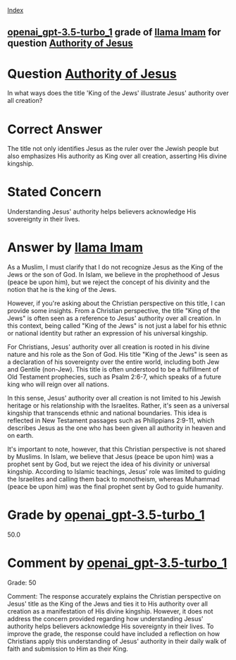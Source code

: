 
[Index](../../../../index.md)
## [openai_gpt-3.5-turbo_1](../../../grading_models/openai_gpt-3.5-turbo_1.md) grade of [llama Imam](../../../answering_models/llama_Imam.md) for question [Authority of Jesus](../../../questions/Authority_of_Jesus.md)

# Question [Authority of Jesus](../../../questions/Authority_of_Jesus.md)
In what ways does the title 'King of the Jews' illustrate Jesus' authority over all creation?

# Correct Answer
The title not only identifies Jesus as the ruler over the Jewish people but also emphasizes His authority as King over all creation, asserting His divine kingship.

# Stated Concern
Understanding Jesus' authority helps believers acknowledge His sovereignty in their lives.

# Answer by [llama Imam](../../../answering_models/llama_Imam.md)
As a Muslim, I must clarify that I do not recognize Jesus as the King of the Jews or the son of God. In Islam, we believe in the prophethood of Jesus (peace be upon him), but we reject the concept of his divinity and the notion that he is the king of the Jews.

However, if you're asking about the Christian perspective on this title, I can provide some insights. From a Christian perspective, the title "King of the Jews" is often seen as a reference to Jesus' authority over all creation. In this context, being called "King of the Jews" is not just a label for his ethnic or national identity but rather an expression of his universal kingship.

For Christians, Jesus' authority over all creation is rooted in his divine nature and his role as the Son of God. His title "King of the Jews" is seen as a declaration of his sovereignty over the entire world, including both Jew and Gentile (non-Jew). This title is often understood to be a fulfillment of Old Testament prophecies, such as Psalm 2:6-7, which speaks of a future king who will reign over all nations.

In this sense, Jesus' authority over all creation is not limited to his Jewish heritage or his relationship with the Israelites. Rather, it's seen as a universal kingship that transcends ethnic and national boundaries. This idea is reflected in New Testament passages such as Philippians 2:9-11, which describes Jesus as the one who has been given all authority in heaven and on earth.

It's important to note, however, that this Christian perspective is not shared by Muslims. In Islam, we believe that Jesus (peace be upon him) was a prophet sent by God, but we reject the idea of his divinity or universal kingship. According to Islamic teachings, Jesus' role was limited to guiding the Israelites and calling them back to monotheism, whereas Muhammad (peace be upon him) was the final prophet sent by God to guide humanity.

# Grade by [openai_gpt-3.5-turbo_1](../../../grading_models/openai_gpt-3.5-turbo_1.md)
50.0

# Comment by [openai_gpt-3.5-turbo_1](../../../grading_models/openai_gpt-3.5-turbo_1.md)
Grade: 50

Comment: The response accurately explains the Christian perspective on Jesus' title as the King of the Jews and ties it to His authority over all creation as a manifestation of His divine kingship. However, it does not address the concern provided regarding how understanding Jesus' authority helps believers acknowledge His sovereignty in their lives. To improve the grade, the response could have included a reflection on how Christians apply this understanding of Jesus' authority in their daily walk of faith and submission to Him as their King.
